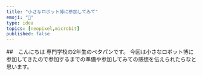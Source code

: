 ```yaml
---
title: "小さなロボット博に参加してみて"
emoji: "🚙"
type: idea
topics: [neopixel,microbit]
published: false
---
```

##　こんにちは
専門学校の2年生のペタパンです。
今回は小さなロボット博に参加してきたので参加するまでの準備や参加してみての感想を伝えられたらなと思います。
